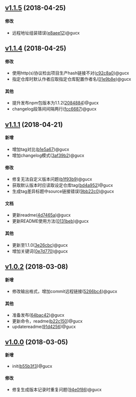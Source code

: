 

## [v1.1.5](http://github.com/guchongxi/gen-git-log/compare/v1.1.4...v1.1.5) (2018-04-25)
#### 修改
* 远程地址组装错误([e8aee12](http://github.com/guchongxi/gen-git-log/commit/e8aee127277671b82d4346ec6fb4cba8b4622cf4))@gucx


## [v1.1.4](http://github.com/guchongxi/gen-git-log/compare/v1.1.1...v1.1.4) (2018-04-25)
#### 修改
* 使用http(s)协议检出项目生产hash链接不对([c92c8a0](http://github.com/guchongxi/gen-git-log/commit/c92c8a07c72ff62acff82b8c24bfb7500e36be27))@gucx
* 指定仓库时默认作者应取指定仓库配置作者名([01e9b8e](http://github.com/guchongxi/gen-git-log/commit/01e9b8e5a84b4e2307f3767a893ef2f113384b31))@gucx

#### 其他
* 提升发布npm包版本为1.1.2([2084884](http://github.com/guchongxi/gen-git-log/commit/20848844264539aed166a036bd8919c4f7fe94a5))@gucx
* changelog段落间间隔两行([fcc6687](http://github.com/guchongxi/gen-git-log/commit/fcc66874e4d8b4bd2697019fa6e8fe0d49c3905c))@gucx


## [v1.1.1](http://github.com/guchongxi/gen-git-log/compare/v1.0.2...v1.1.1) (2018-04-21)
#### 新增
* 增加tag对比([b1e5a67](http://github.com/guchongxi/gen-git-log/commit/b1e5a67b4422b8261cea4ac0c7c750686afeb763))@gucx
* 增加changelog模式([3af39b2](http://github.com/guchongxi/gen-git-log/commit/3af39b209802737bec5089140f35e87ddca43971))@gucx

#### 修改
* 修复无法自定义版本问题([b1f93b9](http://github.com/guchongxi/gen-git-log/commit/b1f93b9cfdbd246b93b09c64f040169cbd06751e))@gucx
* 获取默认版本时应读取设定仓库tag([bd4a952](http://github.com/guchongxi/gen-git-log/commit/bd4a9521286c15d00d927bb097beb1aec01089fd))@gucx
* 生成tag差异标题中source链接错误([9bb22c0](http://github.com/guchongxi/gen-git-log/commit/9bb22c0d4ad824967261380bc8e557401158ae48))@gucx

#### 文档
* 更新readme([4d7465a](http://github.com/guchongxi/gen-git-log/commit/4d7465afca637eb76ad74c7963eff46048434e79))@gucx
* 更新README使用方法([0131beb](http://github.com/guchongxi/gen-git-log/commit/0131beb31873b63376f0c6358a7d0091bdd9bf03))@gucx

#### 其他
* 更新至1.1.0([3e26cbc](http://github.com/guchongxi/gen-git-log/commit/3e26cbc840844684456a8fd941cd397153d65cba))@gucx
* 增加关键词([0e7d770](http://github.com/guchongxi/gen-git-log/commit/0e7d77067d8ab7d457a5c5d4f032b14cfabe83bb))@gucx


## [v1.0.2](http://github.com/guchongxi/gen-git-log/compare/v1.0.0...v1.0.2) (2018-03-08)
#### 新增
* 修改输出格式，增加commit远程链接([5266bc4](http://github.com/guchongxi/gen-git-log/commit/5266bc430fc0a5b0198f9e3ea299b4a42c52e6db))@gucx

#### 其他
* 准备发布([64bac42](http://github.com/guchongxi/gen-git-log/commit/64bac4235589ef1a465c99a7a742b245f5ba14a8))@gucx
* 更新命令，readme([b22c150](http://github.com/guchongxi/gen-git-log/commit/b22c150f23515e2c699cd5ea2f0905d4d73bb141))@gucx
* updatereadme([91d4256](http://github.com/guchongxi/gen-git-log/commit/91d4256467fac1ca3df2f69aa7306bbd876889bb))@gucx


## [v1.0.0](http://github.com/guchongxi/gen-git-log/compare/edf3a1...v1.0.0) (2018-03-05)
#### 新增
* init([b55b3f3](http://github.com/guchongxi/gen-git-log/commit/b55b3f3f8b30984719794555b19a8ddd0b9fe838))@gucx

#### 修改
* 修复生成版本记录时重复问题([94e0f86](http://github.com/guchongxi/gen-git-log/commit/94e0f8696c3b026d1c183c2f9d863de25f286f81))@gucx

